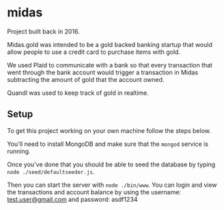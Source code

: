 # midas

Project built back in 2016.

Midas.gold was intended to be a gold backed banking startup that would allow people to use a credit card to purchase items with gold.

We used Plaid to communicate with a bank so that every transaction that went through the bank account would trigger a transaction in Midas subtracting the amount of gold that the account owned.

Quandl was used to keep track of gold in realtime.

## Setup

To get this project working on your own machine follow the steps below.

You'll need to install MongoDB and make sure that the `mongod` service is running.

Once you've done that you should be able to seed the database by typing `node ./seed/defaultseeder.js`.

Then you can start the server with `node ./bin/www`. You can login and view the transactions and account balance by using the username: test.user@gmail.com and password: asdf1234



